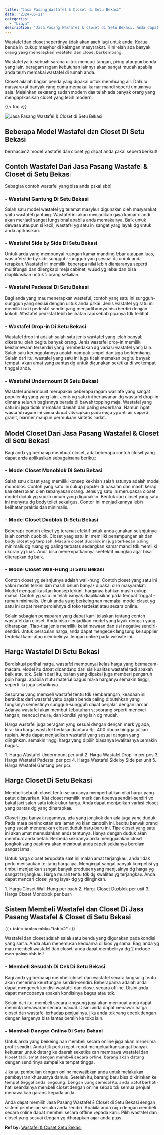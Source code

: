 ```yaml
---
title: "Jasa Pasang Wastafel & Closet di Setu Bekasi"
date: "2024-05-21"
categories: 
  - "biaya"
description: "Jasa Pasang Wastafel & Closet di Setu Bekasi. Anda dapat memilih Jasa Pasang Wastafel & Closet di Setu Bekasi dengan sistem pembelian sesuka anda sendiri. Ap..."
---
```


Wastafel dan closet sepertinya tidak akan aneh lagi untuk anda. Kedua benda ini cukup masyhur di kalangan masyarakat. Kini telah ada banyak orang yang menerapkan wastafel dan closet berkembang.

Wastafel yaitu sebuah sarana untuk mencuci tangan, piring ataupun benda yang lain. beragam ragam kebutuhan lainnya akan sangat mudah apabila anda telah memakai wastafel di rumah anda.

Closet adalah bagian benda yang dipakai untuk membuang air. Dahulu masyarakat banyak yang cuma memakai kamar mandi seperti umumnya saja. Melainkan sekarang sudah modern dan telah ada banyak orang yang mengaplikasikan closet yang lebih modern.

{{< toc >}}

![Jasa Pasang Wastafel & Closet di Setu Bekasi](/images/wastafel-closet-murah42.png)

## Beberapa Model Wastafel dan Closet Di Setu Bekasi

bermacam2 model wastafel dan closet yg dapat anda pakai seperti berikut!

## Contoh Wastafel Dari Jasa Pasang Wastafel & Closet di Setu Bekasi

Sebagian contoh wastafel yang bisa anda pakai sbb!

### \- Wastafel Gantung Di Setu Bekasi

Salah satu model wastafel yg teramat masyhur digunakan oleh masyarakat yaitu wastafel gantung. Wastafel ini akan menjadikan gaya kamar mandi akan menjadi sangat fungsional apabila anda memakainya. Baik untuk dewasa ataupun si kecil, wastafel yg satu ini sangat yang layak dg untuk anda aplikasikan.

### \- Wastafel Side by Side Di Setu Bekasi

Untuk anda yang mempunyai ruangan kamar manding lebar ataupun luas, wastafel side by side sungguh-sungguh yang sesuai dg untuk anda terapkan. Wastafel ini memiliki beberapa nilai lebih diantaranya seperti multifungsi dan dilengkapi meja cabinet, wujud yg lebar dan bisa diaplikasikan untuk 2 orang sekalian.

### \- Wastafel Padestal Di Setu Bekasi

Bagi anda yang mau menerapkan wasteful, contoh yang satu ini sungguh-sungguh yang sesuai dengan untuk anda pakai. Jenis wastafel yg satu ini memiliki kaki pedestal sendiri yang menjadikannya bisa berdiri dengan kokoh. Wastafel pedestal lebih kelihatan rapi sebab pipanya tdk terlihat.

### \- Wastafel Drop-in Di Setu Bekasi

Wastafel drop ini adalah salah satu jenis wastafel yang telah banyak diketahui oleh begitu banyak orang. Jenis wastafel drop-in memiliki keistimewaan tersendiri yang membedakan dg variasi wastafel yang lain. Salah satu keunggulannya adalah nampak simpel dan juga berkembang. Selain dari itu, wastafel yang satu ini juga tidak memakan begitu banyak tempat. Akan amat yang pantas dg untuk digunakan seketika di wc tempat tinggal anda.

### \- Wastafel Undermount Di Setu Bekasi

Wastafel undermount merupakan beberapa ragam wastafe yang sangat populer dg yang yang lain. Jenis yg satu ini berlawanan dg wastafel drop-in dimana seluruh bagiannya berada di bawah topping meja. Wastafel yang satu ini juga tidak memakan daerah dan paling sederhana. Namun ingat, wastafel ragam ini cuma dapat diterapkan pada meja yg anti air seperti granit, marmer maupun permukaan sintetis padat.

## Model Closet Dari Jasa Pasang Wastafel & Closet di Setu Bekasi

Bagi anda yg berharap membuat closet, ada beberapa contoh closet yang dapat anda aplikasikan sebagaimana berikut:

### \- Model Closet Monoblok Di Setu Bekasi

Salah satu closet yang memiliki konsep kekinian salah satunya adalah model monoblok. Contoh yang satu ini cukup populer di pasaran dan masih kerap kali diterapkan oleh kebanyakan orang. Jenis yg satu ini merupakan closet model duduk yg sudah umum yang digunakan. Bentuk dari closet yang satu ini menyatu dg body toilet sekaligus. Contoh ini menjadikannya lebih kelihatan praktis dan minimalis.

### \- Model Closet Duoblok Di Setu Bekasi

Beberapa contoh closet yg teramat efektif untuk anda gunakan selanjutnya ialah contoh duoblok. Closet yang satu ini memiliki penampungan air dan body closet yg terpisah. Macam closet duoblok ini juga terkesan paling minimalis dg ruang yg paling terbatas sedangkan kamar mandi tdk memiliki ukuran yg luas. Anda bisa menempatkannya seefektif mungkin agar bisa diterapkan dg baik.

### \- Model Closet Wall-Hung Di Setu Bekasi

Contoh closet yg selanjutnya adalah wall-hung. Contoh closet yang satu ini yakni model terkini dan masih belum banyak dipakai oleh masyarakat. Model mengaplikasikan konsep terkini, harganya bahkan masih cukup mahal. Contoh yg satu ini telah banyak diaplikasikan pada tempat tinggal - rumah minimalis. Untuk anda yang berkeinginan memakai model closet yg satu ini dapat memperolehnya di toko terdekat atau secara online.

Selain sebagian pemaparan yang dapat kami jelaskan tentang contoh wastafel dan closet. Anda bisa menjadikan model yang layak dengan yang diharapkan, Tiap-tiap jenis memiliki keistimewaan dan sisi negative sendiri-sendiri. Untuk persoalan harga, anda dapat mengecek langsung ke supplier terdekat kami atau membelinya dengan online pada website ini.

## Harga Wastafel Di Setu Bekasi

Berdiskusi perihal harga, wastafel mempunyai kelas harga yang bermacam-macam. Model itu dapat dipandang dari sisi kualitas wastafel tadi apakah baik atau tdk. Selain dari itu, bahan yang dipakai juga memberi pengaruh poin harga. apabila mutu material bagus maka harganya semakin tinggi, seperti itu juga sebaliknya.

Sesorang yang membeli wastafel tentu tdk sembarangan, keadaan ini berakibat dari wastafel yaitu bagian benda paling dibutuhkan yang fungsinya semestinya sungguh-sungguh dapat berjalan dengan lancar. Adanya wastafel akan membut kebutuhan seseorang seperti mencuci tangan, mencuci muka, dan kondisi yang lain dg mudah.

Harga wastafel juga beragam yang sesuai dengan dengan merk yg ada, kira-kira harga wastafel berkisar diantara Rp. 400 ribuan hingga jutaan rupiah. Anda dapat menjadikan wastafel yang sesuai dengan yang diinginkan. semakin tinggi harga yang dipilih biasanya kwalitasnya semakin bagus.

1\. Harga Wastafel Undermount per unit 2. Harga Wastafel Drop-in per pcs 3. Harga Wastafel Padestal per pcs 4. Harga Wastafel Side by Side per unit 5. Harga Wastafel Gantung per pcs

## Harga Closet Di Setu Bekasi

Membeli sebuah closet tentu seharusnya memperhatikan nilai harga yang patut dibayarkan. Kiat closet memiliki merk dan tipenya sendiri-sendiri yg bakal jadi salah satu tolok ukur harga. Anda dapat menjadikan variasi closet yang pantas dg yang diharapkan.

Closet juga banyak ragamnya, ada yang jongkok dan ada juga yang duduk. Pada masa peningkatan era jaman yg kian canggih ini, begitu banyak orang yang sudah menerapkan closet duduk baru-baru ini. Tipe closet yang satu ini akan amat memudahkan anda tentunya. Hanya dengan duduk akan membuat anda betah. Berbeda sekiranya anda menggunakan closet jongkok yang pastinya akan membuat anda capek sekiranya berdiam sangat lama.

Untuk harga closet terupdate saat ini malah amat terjangkau, anda tidak perlu merisaukan tentang harganya. Mengingat sangat banyak kompetisi yg timbul menjadikan sangat banyak produsen yang menjualnya dg harga yg sangat terjangkau. Harga murah tentu tdk dg kwalitas yg terjangkau. Anda dapat mencari closet yang layak dg yg diinginkan.

1\. Harga Closet Wall-Hung per buah 2. Harga Closet Duoblok per unit 3. Harga Closet Monoblok per buah

## Sistem Membeli Wastafel dan Closet Di Jasa Pasang Wastafel & Closet di Setu Bekasi

{{< table-tables table="table2" >}}

Wastafel dan closet adalah salah satu benda yang digunakan pada kondisi yang sama. Anda akan menemukan keduanya di kios yg sama. Bagi anda yg mau membeli wastafel dan closet, anda dapat membelinya dg 2 metode merupakan sbb ini!

### \- Membeli Sesudah Di Cek Di Setu Bekasi

Bagi anda yg berharap membeli closet dan wastafel secara langsung tentu akan menerima keuntungan sendiri-sendiri. Beberapanya adalah anda dapat mengecek kondisi wastafel dan closet secara offline. Disini anda dapat mencobanya apakah kondisinya bagus atau tdk.

Selain dari itu, membeli secara langsung juga akan membuat anda dapat meminta penawaran secara manual. Disini anda dapat menawar harga closet dan wastafel terhadap penjualnya. jika anda tdk yang cocok dengan dengan harganya bisa lantas beralih ke toko lain.

### \- Membeli Dengan Online Di Setu Bekasi

Untuk anda yang berkeinginan membeli secara online juga akan menerima profit sendiri. Anda tdk perlu repot-repot mengeluarkan sangat banyak kekuatan untuk datang ke daerah seketika dan membawa wastafel dan kloset tadi. amat dengan membeli secara online, barang akan datang dengan sendirinya sampai ke tempat tinggal.

Jikalau pembelian dengan online mewajibkan anda untuk melakukan pembayaran khususnya dahulu. Setelah itu, barang baru bisa dikirimkan ke tempat tinggal anda langsung. Dengan yang semisal itu, anda patut berhati-hati seandainya membeli closet dengan online sebab tdk semua penjual menawarkan garansi kepada anda.

Anda dapat memilih Jasa Pasang Wastafel & Closet di Setu Bekasi dengan sistem pembelian sesuka anda sendiri. Apabila anda ragu dengan membeli secara online dapat membeli secara offline kepada kami. Pilih wastafel dan closet yang sesuai dengan yg diharapkan agar anda puas.

**Ref by:** [Wastafel & Closet Setu Bekasi](https://id.wikipedia.org/wiki/Wastafel)
